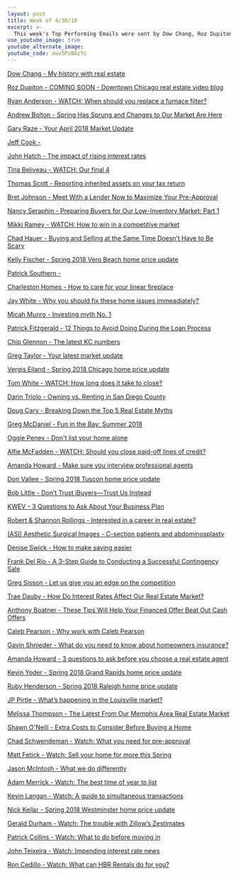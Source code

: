 ```yaml
---
layout: post
title: Week of 4/30/18
excerpt: >-
  This week's Top Performing Emails were sent by Dow Chang, Roz Dupiton, Ryan Anderson, Andrew Bolton, Gary Raze
use_youtube_image: true
youtube_alternate_image:
youtube_code: owv5Ps0AzYc
---
```

<a href="https://t.e2ma.net/webview/5rs1t/a1af831e2e8ac2ff18b4d8e3e383a1eb" target="_blank">Dow Chang - My history with real estate</a>

<a href="https://t.e2ma.net/webview/c7lcp/2b1c04e3cc6b4e8ca8bf18274d1f029d" target="_blank">Roz Dupiton - COMING SOON - Downtown Chicago real estate video blog</a>

<a href="https://t.e2ma.net/webview/ord4ib/9e21532c48673e8a239c01ba10d791bb" target="_blank">Ryan Anderson - WATCH: When should you replace a furnace filter?</a>

<a href="https://t.e2ma.net/webview/w1cdp/0191106317e364f94b22d90cbe621c05" target="_blank">Andrew Bolton - Spring Has Sprung and Changes to Our Market Are Here</a>

<a href="https://t.e2ma.net/webview/efy85/4b3678e38443f8f40f5d50708c73d936" target="_blank">Gary Raze - Your April 2018 Market Update</a>

<a href="https://t.e2ma.net/webview/z79eid/887cf47c3ceebb8712405c8fbac22be0" target="_blank">Jeff Cook - </a>

<a href="https://t.e2ma.net/webview/i98snf/514c58118884cc60a4fc5cb9181d9a79" target="_blank">John Hatch - 	The impact of rising interest rates</a>

<a href="https://t.e2ma.net/webview/7t5zn/5f2975ee69fe70e506a4af9e218be6e7" target="_blank">Tina Beliveau - WATCH: Our final 4</a>

<a href="https://t.e2ma.net/webview/nq4si/27bbdb6b7c736a32d7ec0f2de36cfa3c" target="_blank">Thomas Scott - Reporting inherited assets on your tax return</a>

<a href="https://t.e2ma.net/webview/gnvsn/5cfc4375a874c5ab48dd00751aea2bd8" target="_blank">Bret Johnson - Meet With a Lender Now to Maximize Your Pre-Approval </a>

<a href="https://t.e2ma.net/webview/ryw3x/bc67dfa1488a4a1684a0feb6136f5ff9" target="_blank">Nancy Seraphin - Preparing Buyers for Our Low-Inventory Market: Part 1</a>

<a href="https://t.e2ma.net/webview/mv8uz/7775b5386ea1ffc6252c87a378b65628" target="_blank">Mikki Ramey - WATCH: How to win in a competitive market</a>

<a href="https://t.e2ma.net/webview/4y9ip/03039dd37172b999b4d2ecf1da0ba6ac" target="_blank">Chad Hauer - Buying and Selling at the Same Time Doesn’t Have to Be Scary </a>

<a href="https://t.e2ma.net/webview/6d4wrr/5af9640c81dd028d7cfafd09fe9790d0" target="_blank">Kelly Fischer - Spring 2018 Vero Beach home price update</a>

<a href="https://t.e2ma.net/webview/mivew/0ca414796373e5e194ea7455003f9ad3" target="_blank">Patrick Southern - </a>

<a href="https://t.e2ma.net/webview/1cgxm/eb5b6f947bb2769d40ff2041b2f9400d" target="_blank">Charleston Homes - How to care for your linear fireplace</a>

<a href="https://t.e2ma.net/webview/8mm2z/a91d3cbe80f47578cfaad84709e805fc" target="_blank">Jay White - Why you should fix these home issues immeadiately?</a>

<a href="https://t.e2ma.net/webview/1mb15/00e07623a81e027867a0dae425bcf9c5" target="_blank">Micah Munro - Investing myth No. 1</a>

<a href="https://t.e2ma.net/webview/xunxw/d41c8196b9bb2fd163b0931de3b37b2a" target="_blank">Patrick Fitzgerald - 12 Things to Avoid Doing During the Loan Process</a>

<a href="https://t.e2ma.net/webview/7vtfq/6a8c24d63f257fb0c87632b21a3a36fe" target="_blank">Chip Glennon - 	The latest KC numbers</a>

<a href="https://t.e2ma.net/webview/xqsb1f/088e16578238c031964041f5361c6388" target="_blank">Greg Taylor - Your latest market update</a>

<a href="https://t.e2ma.net/webview/tv6kp/e680e2db731822653b9084aa7e03f15c" target="_blank">Vergis Eiland - Spring 2018 Chicago home price update</a>

<a href="https://t.e2ma.net/webview/16n9q/d969ecd9573218bef654b757903791cc" target="_blank">Tom White - WATCH: How long does it take to close?</a>

<a href="https://t.e2ma.net/webview/aahvad/15723f7a5983ef7f62783d21655e0b33" target="_blank">Darin Triolo - Owning vs. Renting in San Diego County</a>

<a href="https://t.e2ma.net/webview/rs5wi/b5114f482451b54e51d2fd4f5519496d" target="_blank">Doug Cary - Breaking Down the Top 5 Real Estate Myths</a>

<a href="https://t.e2ma.net/webview/6x57u/f49394fd17a3964272682238bcaa0296" target="_blank">Greg McDaniel - 	Fun in the Bay: Summer 2018</a>

<a href="https://t.e2ma.net/webview/667n4d/366a1f16044aedabb39f81e79d1a5d82" target="_blank">Oggie Penev - Don't list your home alone</a>

<a href="https://t.e2ma.net/webview/ydtzq/d715b5f34c4dc0ce58c225dfa0fe2797" target="_blank">Alfie McFadden - WATCH: Should you close paid-off lines of credit?</a>

<a href="https://t.e2ma.net/webview/nhx67/8aefe54f1b27894f4a859a7285b86861" target="_blank">Amanda Howard - Make sure you interview professional agents</a>

<a href="https://t.e2ma.net/webview/zlz76b/3d69fbe2df61a8ef54db1407c1444fde" target="_blank">Don Vallee - Spring 2018 Tuscon home price update</a>

<a href="https://t.e2ma.net/webview/n6nis/08ab5b1575db35af69d617435e2cc7de" target="_blank">Bob Little - Don’t Trust iBuyers—Trust Us Instead</a>

<a href="https://t.e2ma.net/webview/c8efoc/bbde19bc2d8beca9bff9c0f9862295e8" target="_blank">KWEV - 3 Questions to Ask About Your Business Plan</a>

<a href="https://t.e2ma.net/webview/0241w/f65fe9c749beb166cb522b4721be0aa8" target="_blank">Robert & Shannon Rollings - 	Interested in a career in real estate? </a>

<a href="https://t.e2ma.net/webview/2yaew/9362fabc73fbe704fe67cea70114c699" target="_blank">(ASI) Aesthetic Surgical Images - C-section patients and abdominosplasty</a>

<a href="https://t.e2ma.net/webview/luxrn/821ff7d06f193276deccc41006a1afc5" target="_blank">Denise Swick - How to make saving easier</a>

<a href="https://t.e2ma.net/webview/jhcpvc/e4d18320601218070421eed19470e76d" target="_blank">Frank Del Rio - A 3-Step Guide to Conducting a Successful Contingency Sale</a>

<a href="https://t.e2ma.net/webview/givr3/c7d8b7c2f7f5bab189d73c1d6a7f0579" target="_blank">Greg Sisson - Let us give you an edge on the competition</a>

<a href="https://t.e2ma.net/webview/p4i6bb/601fd8896725c9270adba954155adcbf" target="_blank">Trae Dauby - 	How Do Interest Rates Affect Our Real Estate Market?</a>

<a href="https://t.e2ma.net/webview/p3x86b/6cf99d00ec55a808209eb2c999c4289b" target="_blank">Anthony Boatner - These Tips Will Help Your Financed Offer Beat Out Cash Offers</a>

<a href="https://t.e2ma.net/webview/zw7bgd/d148bdda2bf97f87424c1825d8438b5d" target="_blank">Caleb Pearson - Why work with Caleb Pearson</a>

<a href="https://t.e2ma.net/webview/ua0i7/f7e82fbc783d901f8488fafb5f12515c" target="_blank">Gavin Shnieder - What do you need to know about homeowners insurance?</a>

<a href="https://t.e2ma.net/webview/35q67/b7de92964f699d442a56852a8d443cc7" target="_blank">Amanda Howard - 3 questions to ask before you choose a real estate agent</a>

<a href="https://t.e2ma.net/webview/9r19j/fdc87dd5de093f2724082c9c87b1de24" target="_blank">Kevin Yoder - Spring 2018 Grand Rapids home price update</a>

<a href="https://t.e2ma.net/webview/ed01w/52f116b57b04fda93cf59b8acad70d02" target="_blank">Ruby Henderson - Spring 2018 Raleigh home price update</a>

<a href="https://t.e2ma.net/webview/ckfxq/289d370997e4a1846b9b6abf7d3dc738" target="_blank">JP Pirtle - What’s happening in the Louisville market?</a>

<a href="https://t.e2ma.net/webview/fem6nb/0ce928647833b063f9fbd687681db104" target="_blank">Melissa Thompson - The Latest From Our Memphis Area Real Estate Market</a>

<a href="https://t.e2ma.net/webview/q2c5hb/c0aa1f5f8bcc69d2890bfe2ed79eec08" target="_blank">Shawn O'Neill - Extra Costs to Consider Before Buying a Home</a>

<a href="https://t.e2ma.net/webview/hxhkcd/083e4a32d8f59b560677e599f9e1419f" target="_blank">Chad Schwendeman - Watch: What you need for pre-approval</a>

<a href="https://t.e2ma.net/webview/3d22o/a6553a921eb65105f7a78f584958b595" target="_blank">Matt Fetick - Watch: Sell your home for more this Spring</a>

<a href="https://t.e2ma.net/webview/a6vhub/b5593658e7dc2b5782a4888a89d2b634" target="_blank">Jason McIntosh - What we do differently</a>

<a href="https://t.e2ma.net/webview/mkyyq/0e996bc14f4a09086afce0ee5be54e10" target="_blank">Adam Merrick - Watch: The best time of year to list</a>

<a href="https://t.e2ma.net/webview/j1ltj/374580e2dcf017dbc90a441a28d5ef20" target="_blank">Kevin Langan - Watch: A guide to simultaneous transactions</a>

<a href="https://t.e2ma.net/webview/ou9f6f/c80937b0f0e5f4b7423f390fb0349eac" target="_blank">Nick Kellar - Spring 2018 Westminster home price update</a>

<a href="https://t.e2ma.net/webview/dh6rgb/fc4dd203556e299f580feefa478c0d80" target="_blank">Gerald Durham  - Watch: The trouble with Zillow’s Zestimates</a>

<a href="https://t.e2ma.net/webview/9lcwsh/387571dbf174e24356638a2447e1857b" target="_blank">Patrick Collins - Watch: What to do before moving in</a>

<a href="https://t.e2ma.net/webview/x14gk/20b6841d72fe40075cb6338266ef7772" target="_blank">John Teixeira - Watch: Impending interest rate news</a>

<a href="https://t.e2ma.net/webview/hh38db/85eabe99c94fb32d7519bfa8469d3779" target="_blank">Ron Cedillo - Watch: What can HBR Rentals do for you?</a>
